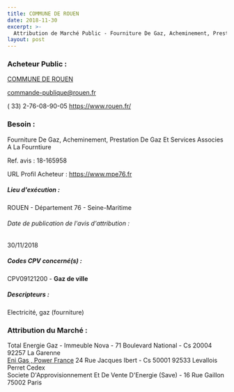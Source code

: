 ```yaml
---
title: COMMUNE DE ROUEN
date: 2018-11-30
excerpt: >-
  Attribution de Marché Public - Fourniture De Gaz, Acheminement, Prestation De Gaz Et Services Associes A La Fourntiure
layout: post
---
```


### Acheteur Public : 
<a href="/acheteur-136/siren-217605401"> COMMUNE DE ROUEN</a><br/>



commande-publique@rouen.fr

( 33) 2-76-08-90-05
https://www.rouen.fr/
### Besoin :

Fourniture De Gaz, Acheminement, Prestation De Gaz Et Services Associes A La Fourntiure

Ref. avis : 18-165958

URL Profil Acheteur : https://www.mpe76.fr

##### Lieu d'exécution :

ROUEN - Département 76 - Seine-Maritime

###### Date de publication de l'avis d'attribution : 
30/11/2018

##### Codes CPV concerné(s) :
CPV09121200 - **Gaz de ville** <br/>

##### Descripteurs :
Electricité, gaz (fourniture) <br/>

### Attribution du Marché :
Total Energie Gaz - Immeuble Nova - 71 Boulevard National - Cs 20004 92257 La Garenne <br/>
<a href="/entreprise-563/siren-451225692"> Eni Gas , Power France</a>    24 Rue Jacques Ibert - Cs 50001 92533 Levallois Perret Cedex <br/>
Societe D'Approvisionnement Et De Vente D'Energie (Save) - 16 Rue Gaillon 75002 Paris <br/>
